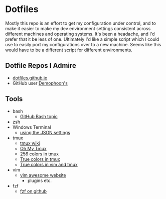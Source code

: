 # Dotfiles

Mostly this repo is an effort to get my configuration under control, and to make it easier to make my dev environment settings consistent across different machines and operating systems. It's been a headache, and I'd prefer that it be less of one. Ultimately I'd like a simple script which I could use to easily port my configurations over to a new machine. Seems like this would have to be a different script for different environments.

## Dotfile Repos I Admire

- [dotfiles.github.io](https://dotfiles.github.io/frameworks/)
- GitHub user [Demophoon's](https://github.com/demophoon/dotfiles)

## Tools

- bash
  - [GitHub Bash topic](https://github.com/topics/bash)
- zsh
- Windows Terminal
  - [using the JSON settings](https://github.com/microsoft/terminal/blob/master/doc/cascadia/SettingsSchema.md)
- tmux
  - [tmux wiki](https://github.com/tmux/tmux/wiki)
  - [Oh My Tmux](https://github.com/gpakosz/.tmux/)
  - [256 colors in tmux](https://unix.stackexchange.com/questions/1045/getting-256-colors-to-work-in-tmux)
  - [True colors in tmux](https://jdhao.github.io/2021/03/17/nvim_truecolor_tmux_windows/)
  - [True colors in vim and tmux](https://deductivelabs.com/blog/tech/using-true-color-vim-tmux/)
- vim
  - [vim awesome website](https://vimawesome.com/)
    - plugins etc.
- fzf
  - [fzf on github](https://github.com/junegunn/fzf)

